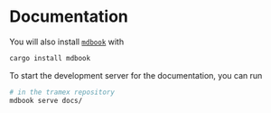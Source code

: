 # Documentation

You will also install [`mdbook`](https://rust-lang.github.io/mdBook/) with

```bash
cargo install mdbook
```

To start the development server for the documentation, you can run

```bash
# in the tramex repository
mdbook serve docs/
```

